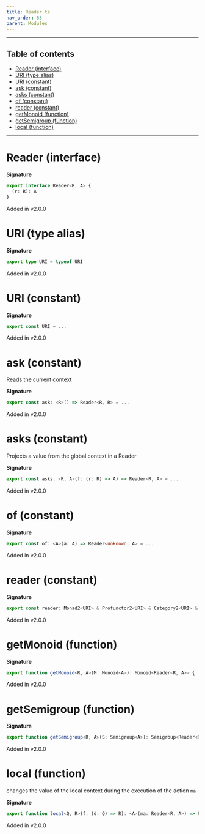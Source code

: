 ```yaml
---
title: Reader.ts
nav_order: 63
parent: Modules
---
```


---

<h2 class="text-delta">Table of contents</h2>

- [Reader (interface)](#reader-interface)
- [URI (type alias)](#uri-type-alias)
- [URI (constant)](#uri-constant)
- [ask (constant)](#ask-constant)
- [asks (constant)](#asks-constant)
- [of (constant)](#of-constant)
- [reader (constant)](#reader-constant)
- [getMonoid (function)](#getmonoid-function)
- [getSemigroup (function)](#getsemigroup-function)
- [local (function)](#local-function)

---

# Reader (interface)

**Signature**

```ts
export interface Reader<R, A> {
  (r: R): A
}
```

Added in v2.0.0

# URI (type alias)

**Signature**

```ts
export type URI = typeof URI
```

Added in v2.0.0

# URI (constant)

**Signature**

```ts
export const URI = ...
```

Added in v2.0.0

# ask (constant)

Reads the current context

**Signature**

```ts
export const ask: <R>() => Reader<R, R> = ...
```

Added in v2.0.0

# asks (constant)

Projects a value from the global context in a Reader

**Signature**

```ts
export const asks: <R, A>(f: (r: R) => A) => Reader<R, A> = ...
```

Added in v2.0.0

# of (constant)

**Signature**

```ts
export const of: <A>(a: A) => Reader<unknown, A> = ...
```

Added in v2.0.0

# reader (constant)

**Signature**

```ts
export const reader: Monad2<URI> & Profunctor2<URI> & Category2<URI> & Strong2<URI> & Choice2<URI> = ...
```

Added in v2.0.0

# getMonoid (function)

**Signature**

```ts
export function getMonoid<R, A>(M: Monoid<A>): Monoid<Reader<R, A>> { ... }
```

Added in v2.0.0

# getSemigroup (function)

**Signature**

```ts
export function getSemigroup<R, A>(S: Semigroup<A>): Semigroup<Reader<R, A>> { ... }
```

Added in v2.0.0

# local (function)

changes the value of the local context during the execution of the action `ma`

**Signature**

```ts
export function local<Q, R>(f: (d: Q) => R): <A>(ma: Reader<R, A>) => Reader<Q, A> { ... }
```

Added in v2.0.0
